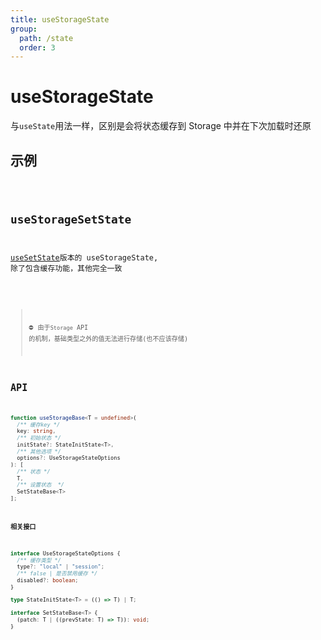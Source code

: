 ```yaml
---
title: useStorageState
group:
  path: /state
  order: 3
---
```


# useStorageState

与`useState`用法一样，区别是会将状态缓存到 Storage 中并在下次加载时还原

## 示例

<code src="./useStorageState.demo.tsx" />

## useStorageSetState

[useSetState](/state/use-set-state)版本的 useStorageState, 除了包含缓存功能，其他完全一致

<code src="./useStorageSetState.demo.tsx" />

> ⛔ 由于`Storage` API 的机制，基础类型之外的值无法进行存储(也不应该存储)

## API

```ts
function useStorageBase<T = undefined>(
  /** 缓存key */
  key: string,
  /** 初始状态 */
  initState?: StateInitState<T>,
  /** 其他选项 */
  options?: UseStorageStateOptions
): [
  /** 状态 */
  T,
  /** 设置状态  */
  SetStateBase<T>
];
```

**相关接口**

```ts
interface UseStorageStateOptions {
  /** 缓存类型 */
  type?: "local" | "session";
  /** false | 是否禁用缓存 */
  disabled?: boolean;
}

type StateInitState<T> = (() => T) | T;

interface SetStateBase<T> {
  (patch: T | ((prevState: T) => T)): void;
}
```
